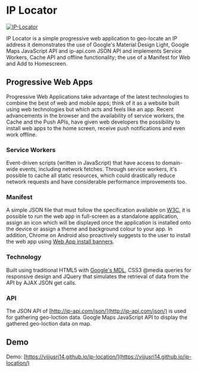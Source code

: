 # IP Locator
[![IP-Locator](https://github.com/vijjusri14/ip-locator/raw/master/resources/images/icon.png)](https://vijjusri14.github.io/ip-locator)

IP Locator is a simple progressive web application to geo-locate an IP address it demonstrates the use of Google's Material Design Light, Google Maps JavaScript API and ip-api.com JSON API and implements Service Workers, Cache API and offline functionality; the use of a Manifest for Web and Add to Homescreen.

## Progressive Web Apps
Progressive Web Applications take advantage of the latest technologies to combine the best of web and mobile apps; think of it as a website built using web technologies but which acts and feels like an app. Recent advancements in the browser and the availability of service workers, the Cache and the Push APIs, have given web developers the possibility to install web apps to the home screen, receive push notifications and even work offline.

### Service Workers
Event-driven scripts (written in JavaScript) that have access to domain-wide events, including network fetches. Through service workers, it's possible to cache all static resources, which could drastically reduce network requests and have considerable performance improvements too.

### Manifest
A simple JSON file that must follow the specification available on [W3C](https://w3c.github.io/manifest/), it is possible to run the web app in full-screen as a standalone application, assign an icon which will be displayed once the application is installed onto the device or assign a theme and background colour to your app. In addition, Chrome on Android also proactively suggests to the user to install the web app using [Web App install banners](https://developers.google.com/web/fundamentals/engage-and-retain/app-install-banners/).

### Technology
Built using traditional HTML5 with [Google's MDL](https://getmdl.io/), CSS3 @media queries for responsive design and JQuery that simulates the retrieval of data from the API by AJAX JSON get calls.

### API
The JSON API of [http://ip-api.com/json/](http://ip-api.com/json/) is used for gathering geo-loction data.
Google Maps JavaScript API to display the gathered geo-loction data on map.

## Demo
Demo: [https://vijjusri14.github.io/ip-location/](https://vijjusri14.github.io/ip-location/)
